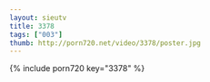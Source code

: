 ```yaml
--- 
layout: sieutv
title: 3378
tags: ["003"]
thumb: http://porn720.net/video/3378/poster.jpg
---
```

{% include porn720 key="3378" %} 
